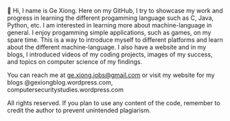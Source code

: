 👋 Hi, I name is Ge Xiong. Here on my GitHub, I try to showcase my work and progress in learning the different progamming language such as C, Java, Python, etc. I am interested in learning more about machine-language in general. I enjoy progamming simple applications, such as games, on my spare time. This is a way to introduce myself to different platforms and learn about the different machine-language. I also have a website and in my blogs, I introduced videos of my coding projects, images of my success, and topics on computer science of my findings. 

You can reach me at ge.xiong.jobs@gmail.com or visit my website for my blogs @gexiongblog.wordpress.com, computersecuritystudies.wordpress.com

All rights reserved. If you plan to use any content of the code, remember to credit the author to prevent unintended plagiarism.

<!---
Ge2016/Ge2016 is a ✨ special ✨ repository because its `README.md` (this file) appears on your GitHub profile.
You can click the Preview link to take a look at your changes.
--->
